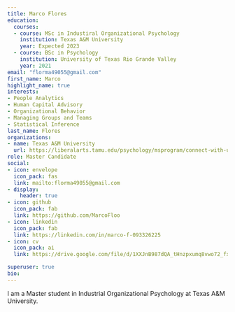 ```yaml
---
title: Marco Flores
education:
  courses:
  - course: MSc in Industiral Organizational Psychology
    institution: Texas A&M University
    year: Expected 2023
  - course: BSc in Psychology
    institution: University of Texas Rio Grande Valley
    year: 2021
email: "florma49055@gmail.com"
first_name: Marco
highlight_name: true
interests:
- People Analytics
- Human Capital Advisory
- Organizational Behavior
- Managing Groups and Teams
- Statistical Inference
last_name: Flores
organizations:
- name: Texas A&M University
  url: https://liberalarts.tamu.edu/psychology/msprogram/connect-with-us/#students
role: Master Candidate
social:
- icon: envelope
  icon_pack: fas
  link: mailto:florma49055@gmail.com
- display:
    header: true
- icon: github
  icon_pack: fab
  link: https://github.com/MarcoFloo
- icon: linkedin
  icon_pack: fab
  link: https://linkedin.com/in/marco-f-093326225
- icon: cv
  icon_pack: ai
  link: https://drive.google.com/file/d/1XXJnB987dQA_tHnzpxumq8vwo72_fxpQ/view?usp=sharing

superuser: true
bio:
---
```


I am a Master student in Industrial Organizational Psychology at Texas A&M University.
